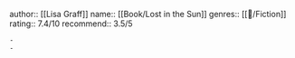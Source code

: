 author:: [[Lisa Graff]]
name:: [[Book/Lost in the Sun]]
genres:: [[📖/Fiction]]
rating:: 7.4/10
recommend:: 3.5/5

	-
	-